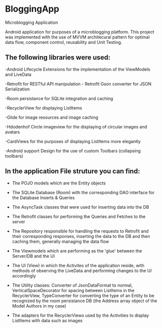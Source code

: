 # BloggingApp
Microblogging Application

Android application for purposes of a microblogging platform. This project was implemented with the use of MVVM architecural pattern for optimal data flow, component control, reusability and Unit Testing.

The following libraries were used:
------

-Android Lifecycle Extensions for the implementation of the ViewModels and LiveData

-Retrofit for RESTful API manipulation - Retrofit Gson converter for JSON Serialization

-Room persistance for SQLite integration and caching 

-RecyclerView for displaying ListItems

-Glide for image resources and image caching

-Hdodenhof Circle imageview for the displaying of circular images and avatars

-CardViews for the purposes of displaying ListItems more elegantly

-Android support Design for the use of custom Toolbars (collapsing toolbars)
 
 
 In the application File struture you can find:
 ------

- The POJO models which are the Entity objects 

- The SQLite Database (Room) with the corresponding DAO interface for the Database Inserts & Queries 

- The AsyncTask classes that were used for inserting data into the DB 

- The Retrofit classes for performing the Queries and Fetches to the server

- The Repository responsible for handling the requests to Retrofit and their corresponding responses, inserting the data to the DB and  then caching them, generally managing the data flow 

- The Viewmodels which are performing as the 'glue' between the Server/DB and the UI 

- The UI (View) in which the Activites of the application reside, with methods of observing the LiveData and performing changes to the UI accordingly 

- The Utility classes: Converter of JsonDataFormat to normal, VerticalSpaceDecorator for spacing between ListItems in the RecyclerView, TypeConverter for converting the type of an Entity to be recognized by the room persistance  DB (the Address array object of the Model Authors in my case)

- The adapters for the RecyclerViews used by the Activities to display ListItems with data such as images 









